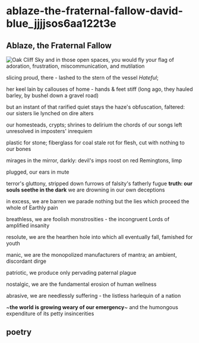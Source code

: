 # ablaze-the-fraternal-fallow-david-blue\_jjjjsos6aa122t3e

## Ablaze, the Fraternal Fallow

![Oak Cliff Sky ](https://i.snap.as/wXG1ZnE.jpeg) and in those open spaces, you would fly your flag of adoration, frustration, miscommunication, and mutilation

slicing proud, there - lashed to the stern of the vessel _Hateful_;

her keel lain by callouses of home - hands & feet stiff \(long ago, they hauled barley, by bushel down a gravel road\)

but an instant of that rarified quiet stays the haze's obfuscation, faltered: our sisters lie lynched on dire alters

our homesteads, crypts; shrines to delirium the chords of our songs left unresolved in imposters' inrequiem

plastic for stone; fiberglass for coal stale rot for flesh, cut with nothing to our bones

mirages in the mirror, darkly: devil's imps roost on red Remingtons, limp

plugged, our ears in mute

terror's gluttony, stripped down furrows of falsity's fatherly fugue **truth: our souls seethe in the dark** we are drowning in our own deceptions

in excess, we are barren we parade nothing but the lies which proceed the whole of Earthly pain

breathless, we are foolish monstrosities - the incongruent Lords of amplified insanity

resolute, we are the hearthen hole into which all eventually fall, famished for youth

manic, we are the monopolized manufacturers of mantra; an ambient, discordant dirge

patriotic, we produce only pervading paternal plague

nostalgic, we are the fundamental erosion of human wellness

abrasive, we are needlessly suffering - the listless harlequin of a nation

~**the world is growing weary of our emergency**~ and the humongous expenditure of its petty insincerities

## poetry

